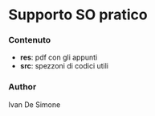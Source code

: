 # Supporto SO pratico

### Contenuto
 - **res**: pdf con gli appunti
 - **src**: spezzoni di codici utili

### Author
Ivan De Simone
